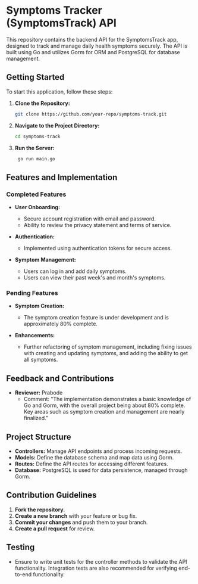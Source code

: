 
# Symptoms Tracker (SymptomsTrack) API

This repository contains the backend API for the SymptomsTrack app, designed to track and manage daily health symptoms securely. The API is built using Go and utilizes Gorm for ORM and PostgreSQL for database management.

## Getting Started

To start this application, follow these steps:

1. **Clone the Repository:**

   ```bash
   git clone https://github.com/your-repo/symptoms-track.git

2. **Navigate to the Project Directory:**
   ```bash
   cd symptoms-track

3. **Run the Server:**
   ```bash
    go run main.go

## Features and Implementation

### Completed Features

- **User Onboarding:**
  - Secure account registration with email and password.
  - Ability to review the privacy statement and terms of service.

- **Authentication:**
  - Implemented using authentication tokens for secure access.

- **Symptom Management:**
  - Users can log in and add daily symptoms.
  - Users can view their past week's and month's symptoms.

### Pending Features

- **Symptom Creation:**
  - The symptom creation feature is under development and is approximately 80% complete.

- **Enhancements:**
  - Further refactoring of symptom management, including fixing issues with creating and updating symptoms, and adding the ability to get all symptoms.

## Feedback and Contributions

- **Reviewer:** Prabode
  - Comment: "The implementation demonstrates a basic knowledge of Go and Gorm, with the overall project being about 80% complete. Key areas such as symptom creation and management are nearly finalized."

## Project Structure

- **Controllers:** Manage API endpoints and process incoming requests.
- **Models:** Define the database schema and map data using Gorm.
- **Routes:** Define the API routes for accessing different features.
- **Database:** PostgreSQL is used for data persistence, managed through Gorm.

## Contribution Guidelines

1. **Fork the repository.**
2. **Create a new branch** with your feature or bug fix.
3. **Commit your changes** and push them to your branch.
4. **Create a pull request** for review.

## Testing

- Ensure to write unit tests for the controller methods to validate the API functionality. Integration tests are also recommended for verifying end-to-end functionality.

